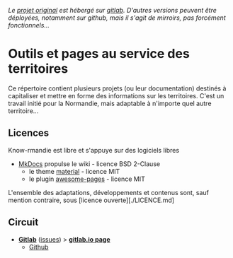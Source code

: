 *Le [projet original][origin] est hébergé sur [gitlab][gitlab]. D'autres versions peuvent être déployées, notamment sur github, mais il s'agit de mirroirs, pas forcément fonctionnels...*

# Outils et pages au service des territoires
Ce répertoire contient plusieurs projets (ou leur documentation) destinés à capitaliser et mettre en forme des informations sur les territoires. C'est un travail initié pour la Normandie, mais adaptable à n'importe quel autre territoire...

## Licences

Know-rmandie est libre et s'appuye sur des logiciels libres

* [MkDocs](https://www.mkdocs.org) propulse le wiki - licence BSD 2-Clause
  * le theme [material](https://squidfunk.github.io/mkdocs-material) - licence MIT
  * le plugin [awesome-pages](https://github.com/lukasgeiter/mkdocs-awesome-pages-plugin) - licence MIT

L'ensemble des adaptations, développements et contenus sont, sauf mention contraire, sous [licence ouverte][./LICENCE.md]

## Circuit
* **[Gitlab][origin]** ([issues][issues]) > **[gitlab.io page][gl-page]**
  * [Github][github]

[origin]: https://gitlab.com/know-rmandie/know-rmandie.gitlab.io
[issues]: https://gitlab.com/know-rmandie/know-rmandie.gitlab.io/issues
[f.io-page]: https://know-rmandie.frama.io
[gl-page]: https://know-rmandie.gitlab.io
[gh-page]: https://know-rmandie.github.io

[gitlab]:https://gitlab.com/know-rmandie/know-ramndie.gitlab.io
[github]:https://github.com/know-rmandie/know-rmandie.gitlab.io
